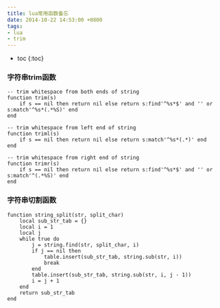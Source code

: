```yaml
---
title: lua常用函数备忘
date: 2014-10-22 14:53:00 +0800
tags:
- lua
- trim
---
```


* toc
{:toc}


### 字符串trim函数

    -- trim whitespace from both ends of string
    function trim(s)
        if s == nil then return nil else return s:find'^%s*$' and '' or s:match'^%s*(.*%S)' end
    end
    
    -- trim whitespace from left end of string
    function triml(s)
        if s == nil then return nil else return s:match'^%s*(.*)' end
    end
    
    -- trim whitespace from right end of string
    function trimr(s)
        if s == nil then return nil else return s:find'^%s*$' and '' or s:match'^(.*%S)' end
    end






### 字符串切割函数

    function string_split(str, split_char)
        local sub_str_tab = {}
        local i = 1
        local j
        while true do
            j = string.find(str, split_char, i)
            if j == nil then
                table.insert(sub_str_tab, string.sub(str, i))
                break
            end
            table.insert(sub_str_tab, string.sub(str, i, j - 1))
            i = j + 1
        end
        return sub_str_tab
    end

